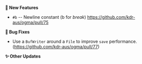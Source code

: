 **🔬 New Features**
- `#b` -- Newline constant (b for _break_) <https://github.com/kdr-aus/ogma/pull/75>

**🐛 Bug Fixes**
- Use a `BufWriter` around a `File` to improve `save` performance.
    (https://github.com/kdr-aus/ogma/pull/77)

**✨ Other Updates**
